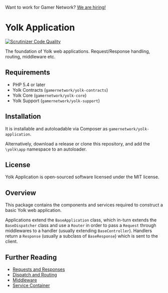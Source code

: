 Want to work for Gamer Network? [We are hiring!](http://www.gamesindustry.biz/jobs/gamer-network)

# Yolk Application

[![Scrutinizer Code Quality](https://scrutinizer-ci.com/g/gamernetwork/yolk-application/badges/quality-score.png?b=develop)](https://scrutinizer-ci.com/g/gamernetwork/yolk-application/?branch=develop)

The foundation of Yolk web applications. Request/Response handling, routing, middleware etc.

## Requirements

* PHP 5.4 or later
* Yolk Contracts (`gamernetwork/yolk-contracts`)
* Yolk Core (`gamernetwork/yolk-core`)
* Yolk Support (`gamernetwork/yolk-support`)

## Installation

It is installable and autoloadable via Composer as `gamernetwork/yolk-application`.

Alternatively, download a release or clone this repository, and add the `\yolk\app` namespace to an autoloader.

## License

Yolk Application is open-sourced software licensed under the MIT license.

## Overview

This package contains the components and services required to construct a basic Yolk web application.

Applications extend the `BaseApplication` class, which in-turn extends the `BaseDispatcher` class
and use a `Router` in order to pass a `Request` through middlewares to a handler (usually extending `BaseController`). 
Handlers return a `Response` (usually a subclass of `BaseResponse`) which is sent to the client.

## Further Reading


* [Requests and Responses](docs/request-response.md)
* [Dispatch and Routing](docs/dispatch-routing.md)
* [Middleware](docs/middleware.md)
* [Service Container](docs/services.md)
